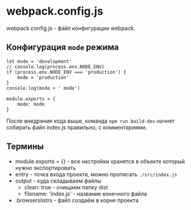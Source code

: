 # webpack.config.js
webpack.config.js - файл конфигурации webpack.

## Конфигурация `mode` режима

    let mode = 'development'
    // console.log(process.env.NODE_ENV)
    if (process.env.NODE_ENV === 'production') {
        mode = 'production'
    }
    console.log(mode + ' mode')

    module.exports = {
        mode: mode
    }

После внедрения кода выше, команда `npm run build-dev` начнет собирать файл index.js правильно, с комментариями.

## Термины
- module.exports = {} - все настройки хранятся в объекте который нужно экспортировать
- entry - точка входа проекта, можно прописать `./src/index.js`
- output - куда складываем файлы
    - clean: true - очищаем папку dist
    - filename: 'index.js' - название конечного файла
- .browserslistrs - файл создаём в корне проекта
